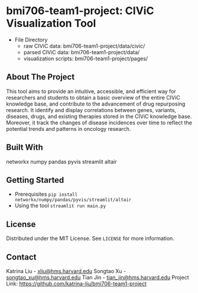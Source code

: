 # bmi706-team1-project: CIViC Visualization Tool
* File Directory
    * raw CIViC data: bmi706-team1-project/data/civic/
    * parsed CIViC data: bmi706-team1-project/data/
    * visualization scripts: bmi706-team1-project/pages/

## About The Project
This tool aims to provide an intuitive, accessible, and efficient way for researchers and students to obtain a basic overview of the entire CIViC knowledge base, and contribute to the advancement of drug repurposing research. It identify and display correlations between genes, variants, diseases, drugs, and existing therapies stored in the CIViC knowledge base. Moreover, it track the changes of disease incidences over time to reflect the potential trends and patterns in oncology research.

## Built With
networkx
numpy
pandas
pyvis
streamlit
altair

## Getting Started
* Prerequisites
```pip install networkx/numpy/pandas/pyvis/streamlit/altair```
* Using the tool
```streamlit run main.py```

## License
Distributed under the MIT License. See ```LICENSE``` for more information.

## Contact
Katrina Liu - xliu@hms.harvard.edu
Songtao Xu - songtao_xu@hms.harvard.edu
Tian Jin - tian_jin@hms.harvard.edu
Project Link: https://github.com/katrina-liu/bmi706-team1-project